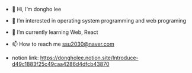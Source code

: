 - 👋 Hi, I’m dongho lee
- 👀 I’m interested in operating system programming and web programing 
- 🌱 I’m currently learning Web, React
- 📫 How to reach me ssu2030@naver.com

- notion link: https://dongholee.notion.site/Introduce-d49c1883f25c49caa4286d4dfcb43870

<!---
ssu2030/ssu2030 is a ✨ special ✨ repository because its `README.md` (this file) appears on your GitHub profile.
You can click the Preview link to take a look at your changes.
--->
